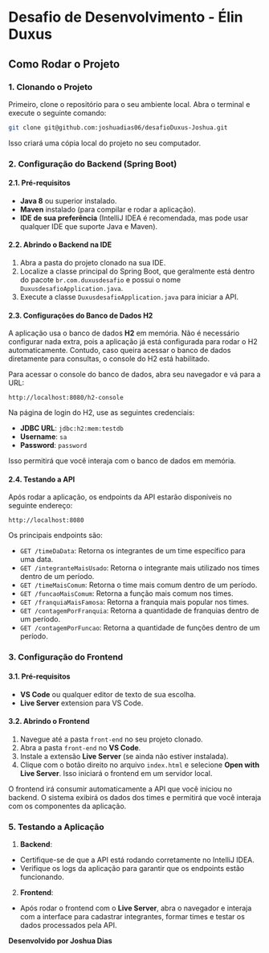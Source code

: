 # Desafio de Desenvolvimento - Élin Duxus

## Como Rodar o Projeto

### 1. Clonando o Projeto

Primeiro, clone o repositório para o seu ambiente local. Abra o terminal e execute o seguinte comando:

```bash
git clone git@github.com:joshuadias06/desafioDuxus-Joshua.git
```

Isso criará uma cópia local do projeto no seu computador.

### 2. Configuração do Backend (Spring Boot)

#### 2.1. Pré-requisitos

- **Java 8** ou superior instalado.
- **Maven** instalado (para compilar e rodar a aplicação).
- **IDE de sua preferência** (IntelliJ IDEA é recomendada, mas pode usar qualquer IDE que suporte Java e Maven).

#### 2.2. Abrindo o Backend na IDE

1. Abra a pasta do projeto clonado na sua IDE.
2. Localize a classe principal do Spring Boot, que geralmente está dentro do pacote `br.com.duxusdesafio` e possui o nome `DuxusdesafioApplication.java`.
3. Execute a classe `DuxusdesafioApplication.java` para iniciar a API.

#### 2.3. Configurações do Banco de Dados H2

A aplicação usa o banco de dados **H2** em memória. Não é necessário configurar nada extra, pois a aplicação já está configurada para rodar o H2 automaticamente. Contudo, caso queira acessar o banco de dados diretamente para consultas, o console do H2 está habilitado.

Para acessar o console do banco de dados, abra seu navegador e vá para a URL:

```
http://localhost:8080/h2-console
```

Na página de login do H2, use as seguintes credenciais:

- **JDBC URL**: `jdbc:h2:mem:testdb`
- **Username**: `sa`
- **Password**: `password`

Isso permitirá que você interaja com o banco de dados em memória.

#### 2.4. Testando a API

Após rodar a aplicação, os endpoints da API estarão disponíveis no seguinte endereço:

```
http://localhost:8080
```

Os principais endpoints são:

- `GET /timeDaData`: Retorna os integrantes de um time específico para uma data.
- `GET /integranteMaisUsado`: Retorna o integrante mais utilizado nos times dentro de um período.
- `GET /timeMaisComum`: Retorna o time mais comum dentro de um período.
- `GET /funcaoMaisComum`: Retorna a função mais comum nos times.
- `GET /franquiaMaisFamosa`: Retorna a franquia mais popular nos times.
- `GET /contagemPorFranquia`: Retorna a quantidade de franquias dentro de um período.
- `GET /contagemPorFuncao`: Retorna a quantidade de funções dentro de um período.

### 3. Configuração do Frontend

#### 3.1. Pré-requisitos

- **VS Code** ou qualquer editor de texto de sua escolha.
- **Live Server** extension para VS Code.

#### 3.2. Abrindo o Frontend

1. Navegue até a pasta `front-end` no seu projeto clonado.
2. Abra a pasta `front-end` no **VS Code**.
3. Instale a extensão **Live Server** (se ainda não estiver instalada).
4. Clique com o botão direito no arquivo `index.html` e selecione **Open with Live Server**. Isso iniciará o frontend em um servidor local.

O frontend irá consumir automaticamente a API que você iniciou no backend. O sistema exibirá os dados dos times e permitirá que você interaja com os componentes da aplicação.

### 5. Testando a Aplicação

1. **Backend**:
  - Certifique-se de que a API está rodando corretamente no IntelliJ IDEA.
  - Verifique os logs da aplicação para garantir que os endpoints estão funcionando.

2. **Frontend**:
  - Após rodar o frontend com o **Live Server**, abra o navegador e interaja com a interface para cadastrar integrantes, formar times e testar os dados processados pela API.

**Desenvolvido por Joshua Dias**
